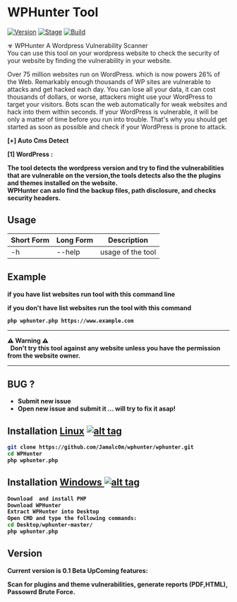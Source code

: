 <h1>WPHunter Tool</h1>
<p><a href="https://github.com/Jamalc0m/wphunter/"><img src="https://img.shields.io/badge/WPHunter-0.1-blue.svg" alt="Version" data-canonical-src="https://img.shields.io/badge/Release-Beta-orange.svg" style="max-width:100%;"></a>
<a href="https://github.com/Jamalc0m/wphunter/"><img src="https://img.shields.io/badge/Release-Stable-orange.svg" alt="Stage" data-canonical-src="https://img.shields.io/badge/Release-Stable-orange.svg" style="max-width:100%;"></a>
<a href="https://github.com/Jamalc0m/wphunter/"><img src="https://img.shields.io/badge/Supported%20OS-Linux%2FWindows%2FOSX-red.svg" alt="Build" data-canonical-src="https://img.shields.io/badge/Supported%20OS-Linux%2FWindows-brightgreengreen.svg" style="max-width:100%;"></a></p>
<p>☣ WPHunter A Wordpress Vulnerability Scanner<br>You can use this tool on your wordpress website to check the security of your website by finding the vulnerability in your website.</p>

<p>Over 75 million websites run on WordPress. which is now powers 26% of the Web. Remarkably enough thousands of WP sites are vulnerable to attacks and get hacked each day. You can lose all your data, it can cost thousands of dollars, or worse, attackers might use your WordPress to target your visitors. Bots scan the web automatically for weak websites and hack into them within seconds. If your WordPress is vulnerable, it will be only a matter of time before you run into trouble. That's why you should get started as soon as possible and check if your WordPress is prone to attack.</p>

<b>[+] Auto Cms Detect

<b>[1] WordPress :<br>

The tool detects the wordpress version and try to find the vulnerabilities that are vulnerable on the version,the tools detects also the the plugins and themes installed on the website.<br>
WPHunter can aslo find the backup files, path disclosure, and checks security headers.



<h2>Usage</h2>

<table>
<thead>
<tr>
<th>Short Form</th>
<th>Long Form</th>
<th>Description</th>
</tr>
</thead>
<tbody>
<tr>
<td>-h</td>
<td>--help</td>
<td>usage of the tool</td>

</tr>
</tbody></table>
<h2>Example</h2>
<p>if you have list websites run tool with this command line<p>
<p>if you don't have list websites run the tool with this command<p>
<code>php wphunter.php https://www.example.com</code>

<hr>
<strong>⚠ Warning ⚠</strong><br>
 &nbsp; Don't try this tool against any website unless you have the permission from the website owner.
<hr>
<h2>BUG ?</h2>
<ul>
<li>Submit new issue</li>
<li> Open new issue and submit it ... will try to fix it asap!</li>
</ul>

## Installation [Linux](https://wikipedia.org/wiki/Linux) [![alt tag](http://icons.iconarchive.com/icons/dakirby309/simply-styled/32/OS-Linux-icon.png)](https://fr.wikipedia.org/wiki/Linux)

```bash
git clone https://github.com/Jamalc0m/wphunter/wphunter.git
cd WPHunter
php wphunter.php
```



## Installation [Windows ](https://wikipedia.org/wiki/Microsoft_Windows)[![alt tag](http://icons.iconarchive.com/icons/tatice/cristal-intense/32/Windows-icon.png)](https://fr.wikipedia.org/wiki/Microsoft_Windows)
```bash
Download  and install PHP
Download WPHunter
Extract WPHunter into Desktop
Open CMD and type the following commands:
cd Desktop/wphunter-master/
php wphunter.php
```
<h2>Version</h2>
<strong>Current version is 0.1 Beta</strong>
<strong>UpComing features:</strong>
<p>Scan for plugins and theme vulnerabilities, generate reports (PDF,HTML), Passowrd Brute Force.</p>


